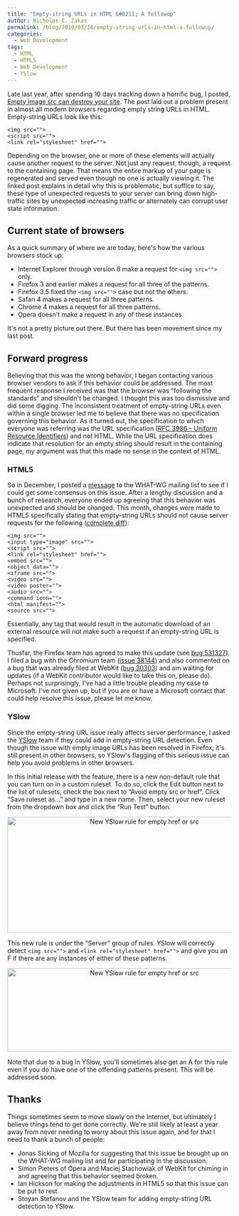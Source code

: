 ```yaml
---
title: "Empty-string URLs in HTML &#8211; A followup"
author: Nicholas C. Zakas
permalink: /blog/2010/03/16/empty-string-urls-in-html-a-followup/
categories:
  - Web Development
tags:
  - HTML
  - HTML5
  - Web Development
  - YSlow
---
```

Late last year, after spending 10 days tracking down a horrific bug, I posted, [Empty image src can destroy your site][1]. The post laid out a problem present in almost all modern browsers regarding empty string URLs in HTML. Empty-string URLs look like this:

    <img src="">
    <script src="">
    <link rel="stylesheet" href="">

Depending on the browser, one or more of these elements will actually cause another request to the server. Not just any request, though, a request to the containing page. That means the entire markup of your page is regenerated and served even though no one is actually viewing it. The linked post explains in detail why this is problematic, but suffice to say, these type of unexpected requests to your server can bring down high-traffic sites by unexpected increasing traffic or alternately can corrupt user state information.

## Current state of browsers

As a quick summary of where we are today, here's how the various browsers stock up:

  * Internet Explorer through version 8 make a request for `<img src="">` only.
  * Firefox 3 and earlier makes a request for all three of the patterns.
  * Firefox 3.5 fixed the `<img src="'>` case but not the others.
  * Safari 4 makes a request for all three patterns.
  * Chrome 4 makes a request for all three patterns.
  * Opera doesn't make a request in any of these instances.

It's not a pretty picture out there. But there has been movement since my last post.

## Forward progress

Believing that this was the wrong behavior, I began contacting various browser vendors to ask if this behavior could be addressed. The most frequent response I received was that the browser was &#8220;following the standards&#8221; and shouldn't be changed. I thought this was too dismissive and did some digging. The inconsistent treatment of empty-string URLs even within a single browser led me to believe that there was no specification governing this behavior. As it turned out, the specification to which everyone was referring was the URL specification ([RFC 3986 &#8211; Uniform Resource Identifiers][2]) and not HTML. While the URL specification does indicate that resolution for an empty string should result in the containing page, my argument was that this made no sense in the context of HTML.

### HTML5

So in December, I posted a [message][3] to the WHAT-WG mailing list to see if I could get some consensus on this issue. After a lengthy discussion and a bunch of research, everyone ended up agreeing that this behavior was unexpected and should be changed. This month, changes were made to HTML5 specifically stating that empty-string URLs should not cause server requests for the following ([complete diff][4]):

    <img src="">
    <input type="image" src="">
    <script src="">
    <link rel="stylesheet" href="">
    <embed src="">
    <object data="">
    <iframe src="">
    <video src="">
    <video poster="">
    <audio src="">
    <command icon="">
    <html manifest="">
    <source src="">

Essentially, any tag that would result in the automatic download of an external resource will not make such a request if an empty-string URL is specified.

Thusfar, the Firefox team has agreed to make this update (see [bug 531327][5]). I filed a bug with the Chromium team ([issue 38144][6]) and also commented on a bug that was already filed at WebKit ([bug 30303][7]) and am waiting for updates (if a WebKit contributor would like to take this on, please do). Perhaps not surprisingly, I've had a little trouble pleading my case to Microsoft. I've not given up, but if you are or have a Microsoft contact that could help resolve this issue, please let me know.

### YSlow

Since the empty-string URL issue really affects server performance, I asked the [YSlow][8] team if they could add in empty-string URL detection. Even though the issue with empty image URLs has been resolved in Firefox, it's still present in other browsers, so YSlow's flagging of this serious issue can help you avoid problems in other browsers.

In this initial release with the feature, there is a new non-default rule that you can turn on in a custom ruleset. To do so, click the Edit button next to the list of rulesets, check the box next to &#8220;Avoid empty src or href&#8221;. Click &#8220;Save ruleset as&#8230;&#8221; and type in a new name. Then, select your new ruleset from the dropdown box and click the &#8220;Run Test&#8221; button.

<p style="text-align: center;">
  <img class="aligncenter" src="http://i764.photobucket.com/albums/xx289/nzakas/blog/yslow_emptysrc.png" alt="New YSlow rule for empty href or src" width="600" height="261" />
</p>

This new rule is under the &#8220;Server&#8221; group of rules. YSlow will correctly detect `<img src="">` and `<link rel="stylesheet" href="">` and give you an F if there are any instances of either of these patterns.

<p style="text-align: center;">
  <img class="aligncenter" src="http://i764.photobucket.com/albums/xx289/nzakas/blog/yslow_femptysrc.png" alt="New YSlow rule for empty href or src" width="600" height="188" />
</p>

Note that due to a bug in YSlow, you'll sometimes also get an A for this rule even if you do have one of the offending patterns present. This will be addressed soon.

## Thanks

Things sometimes seem to move slowly on the Internet, but ultimately I believe things tend to get done correctly. We're still likely at least a year away from never needing to worry about this issue again, and for that I need to thank a bunch of people:

  * Jonas Sicking of Mozilla for suggesting that this issue be brought up on the WHAT-WG mailing list and for participating in the discussion.
  * Simon Pieters of Opera and Maciej Stachowiak of WebKit for chiming in and agreeing that this behavior seemed broken.
  * Ian Hickson for making the adjustments in HTML5 so that this issue can be put to rest.
  * Stoyan Stefanov and the YSlow team for adding empty-string URL detection to YSlow.

 [1]: {{site.url}}/blog/2009/11/30/empty-image-src-can-destroy-your-site/
 [2]: http://tools.ietf.org/html/rfc3986
 [3]: http://lists.whatwg.org/pipermail/whatwg-whatwg.org/2009-December/024357.html
 [4]: http://html5.org/tools/web-apps-tracker?from=4833&to=4834
 [5]: https://bugzilla.mozilla.org/show_bug.cgi?id=531327
 [6]: http://code.google.com/p/chromium/issues/detail?id=38144
 [7]: https://bugs.webkit.org/show_bug.cgi?id=30303
 [8]: http://developer.yahoo.com/yslow/
